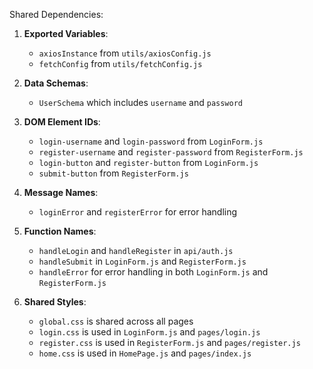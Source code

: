Shared Dependencies:

1. **Exported Variables**: 
   - `axiosInstance` from `utils/axiosConfig.js`
   - `fetchConfig` from `utils/fetchConfig.js`

2. **Data Schemas**: 
   - `UserSchema` which includes `username` and `password`

3. **DOM Element IDs**: 
   - `login-username` and `login-password` from `LoginForm.js`
   - `register-username` and `register-password` from `RegisterForm.js`
   - `login-button` and `register-button` from `LoginForm.js`
   - `submit-button` from `RegisterForm.js`

4. **Message Names**: 
   - `loginError` and `registerError` for error handling

5. **Function Names**: 
   - `handleLogin` and `handleRegister` in `api/auth.js`
   - `handleSubmit` in `LoginForm.js` and `RegisterForm.js`
   - `handleError` for error handling in both `LoginForm.js` and `RegisterForm.js`

6. **Shared Styles**: 
   - `global.css` is shared across all pages
   - `login.css` is used in `LoginForm.js` and `pages/login.js`
   - `register.css` is used in `RegisterForm.js` and `pages/register.js`
   - `home.css` is used in `HomePage.js` and `pages/index.js`